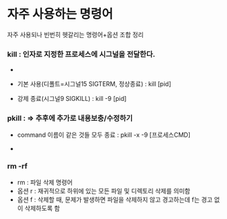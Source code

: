 # 자주 사용하는 명령어
자주 사용되나 빈번히 헷갈리는 명령어+옵션 조합 정리

### kill : 인자로 지정한 프로세스에 시그널을 전달한다.
- 
- 기본 사용(디폴트=시그널15 SIGTERM, 정상종료) : kill [pid]

- 강제 종료(시그널9 SIGKILL) : kill -9 [pid]

### pkill :  => 추후에 추가로 내용보충/수정하기
- command 이름이 같은 것들 모두 종료 : pkill -x -9 [프로세스CMD]

- 

### rm -rf
- rm : 파일 삭제 명령어
- 옵션 r : 재귀적으로 하위에 있는 모든 파일 및 디렉토리 삭제를 의미함
- 옵션 f : 삭제할 때, 문제가 발생하면 파일을 삭제하지 않고 경고하는데 f는 경고 없이 삭제하도록 함
